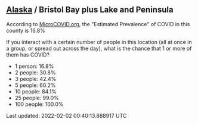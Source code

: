 
## [Alaska](/united-states/alaska) / Bristol Bay plus Lake and Peninsula

According to [MicroCOVID.org](http://microcovid.org),
the "Estimated Prevalence" of COVID in this county is 16.8%

If you interact with a certain number of people in this location
(all at once in a group, or spread out across the day), what is the chance that
1 or more of them has COVID?

- 1 person: 16.8%
- 2 people: 30.8%
- 3 people: 42.4%
- 5 people: 60.2%
- 10 people: 84.1%
- 25 people: 99.0%
- 100 people: 100.0%

Last updated: 2022-02-02 00:40:13.888917 UTC
